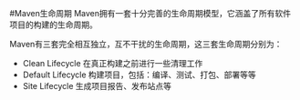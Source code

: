 #Maven生命周期
  Maven拥有一套十分完善的生命周期模型，它涵盖了所有软件项目的构建的生命周期。
  
  Maven有三套完全相互独立，互不干扰的生命周期，这三套生命周期分别为：

  * Clean Lifecycle    在真正构建之前进行一些清理工作
  * Default Lifecycle  构建项目，包括：编译、测试、打包、部署等等
  * Site Lifecycle     生成项目报告、发布站点等

